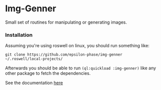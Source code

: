 # Img-Genner

Small set of routines for manipulating or generating images.

### Installation

Assuming you're using roswell on linux, you should run something like:

```shell
git clone https://github.com/epsilon-phase/img-genner ~/.roswell/local-projects/
```

Afterwards you should be able to run `(ql:quickload :img-genner)` like any other
package to fetch the dependencies.

See the documentation [here](http://docs.espeon.social/docs/img-genner/html/overview.html)

